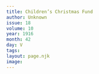 ```yaml
---
title: Children’s Christmas Fund
author: Unknown
issue: 18
volume: 10
year: 1916
month: 42
day: V
tags:
layout: page.njk
image:
---
```

